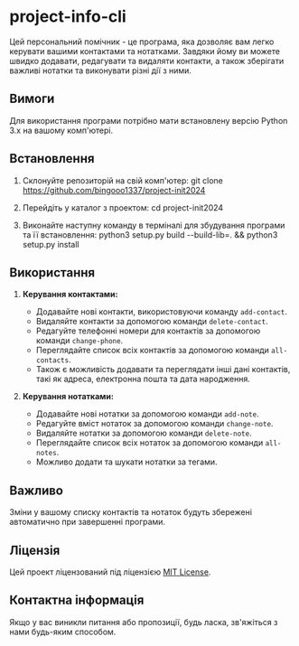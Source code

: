 # project-info-cli


Цей персональний помічник - це програма, яка дозволяє вам легко керувати вашими контактами та нотатками. Завдяки йому ви можете швидко додавати, редагувати та видаляти контакти, а також зберігати важливі нотатки та виконувати різні дії з ними.

## Вимоги

Для використання програми потрібно мати встановлену версію Python 3.x на вашому комп'ютері.

## Встановлення

1. Склонуйте репозиторій на свій комп'ютер:
    git clone https://github.com/bingooo1337/project-init2024

2. Перейдіть у каталог з проектом:
    cd project-init2024

3. Виконайте наступну команду в терміналі для збудування програми та її встановлення:
    python3 setup.py build --build-lib=. && python3 setup.py install

## Використання

1. **Керування контактами:**
   - Додавайте нові контакти, використовуючи команду `add-contact`.
   - Видаляйте контакти за допомогою команди `delete-contact`.
   - Редагуйте телефонні номери для контактів за допомогою команди `change-phone`.
   - Переглядайте список всіх контактів за допомогою команди `all-contacts`.
   - Також є можливість додавати та переглядати інші дані контактів, такі як адреса, електронна пошта та дата народження.

2. **Керування нотатками:**
   - Додавайте нові нотатки за допомогою команди `add-note`.
   - Редагуйте вміст нотаток за допомогою команди `change-note`.
   - Видаляйте нотатки за допомогою команди `delete-note`.
   - Переглядайте список всіх нотаток за допомогою команди `all-notes`.
   - Можливо додати та шукати нотатки за тегами.

## Важливо

Зміни у вашому списку контактів та нотаток будуть збережені автоматично при завершенні програми.

## Ліцензія

Цей проект ліцензований під ліцензією [MIT License](https://opensource.org/license/MIT).

## Контактна інформація

Якщо у вас виникли питання або пропозиції, будь ласка, зв'яжіться з нами будь-яким способом.
